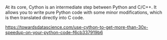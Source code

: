 At its core, Cython is an intermediate step between Python and C/C++. It allows you to write pure Python code with some minor modifications, which is then translated directly into C code.

https://towardsdatascience.com/use-cython-to-get-more-than-30x-speedup-on-your-python-code-f6cb337919b6
